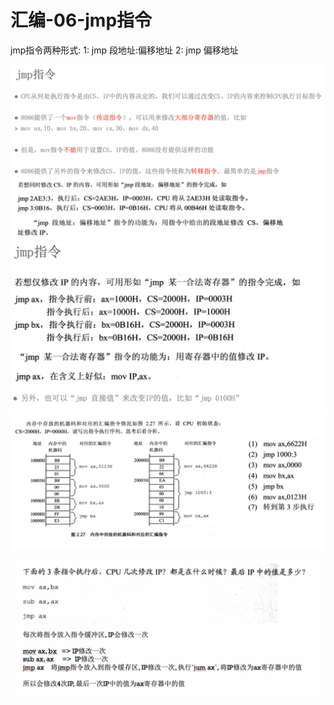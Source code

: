 # 汇编-06-jmp指令

jmp指令两种形式: 
1: jmp 段地址:偏移地址
2: jmp 偏移地址

![jmp_01](media/15721508782186/jmp_01.png)
![jmp_02](media/15721508782186/jmp_02.png)
![jmp_03](media/15721508782186/jmp_03.png)

![jmp_04](media/15721508782186/jmp_04.png)









